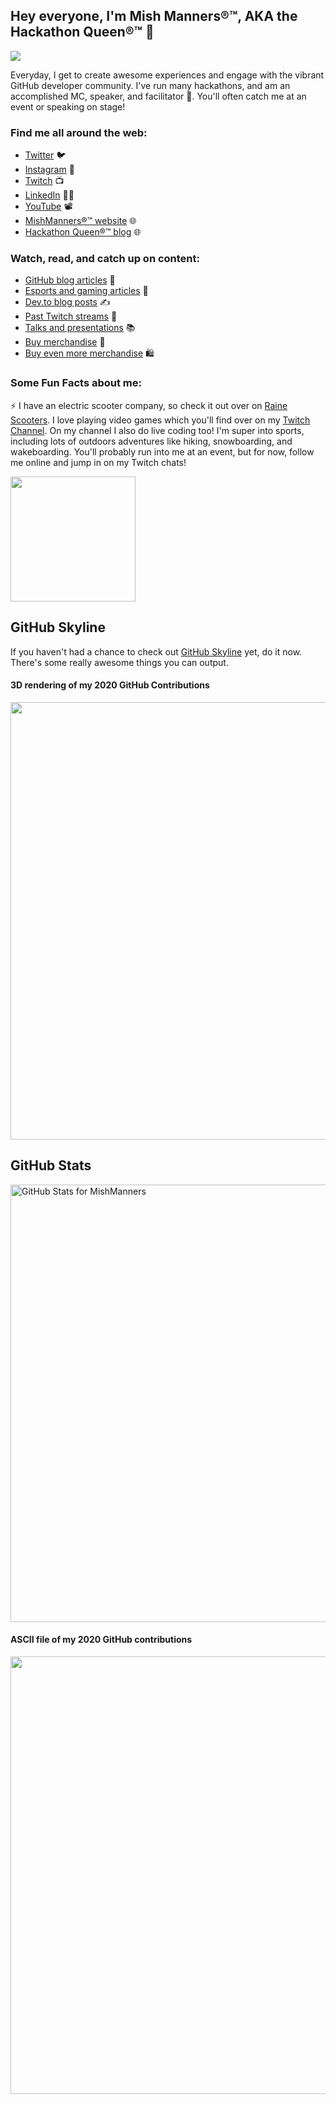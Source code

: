 ## Hey everyone, I'm Mish Manners®™, AKA the Hackathon Queen®™ 👋

<!--
**MishManners/MishManners** is a ✨ _special_ ✨ repository because its `README.md` (this file) appears on your GitHub profile. -->

<!-- <img src=""> this is another way you can add in images. -->

![](https://github.com/MishManners/MishManners/blob/master/MishManners%20Room%20animated.gif)

Everyday, I get to create awesome experiences and engage with the vibrant GitHub developer community. I've run many hackathons, and am an accomplished MC, speaker, and facilitator :microphone:. You'll often catch me at an event or speaking on stage! 

### Find me all around the web:

- [Twitter](http://twitter.com/MishManners) :bird:
- [Instagram](http://instagram.com/mishmanners_) 📸
- [Twitch](http://twitch.tv/MishManners) 📺 
- [LinkedIn](http://linkedin.com/in/mishmanners) 👩‍💻
- [YouTube](http://youtube.com/c/MishManners) 📽 
- [MishManners®™ website](http://mishmanners.com) 🌐 
- [Hackathon Queen®™ blog](http://hackathonqueen.com) 🌐

### Watch, read, and catch up on content:
- [GitHub blog articles](https://github.blog/author/mishmanners/) :book:
- [Esports and gaming articles](https://www.dailyesports.gg/author/michelle/) :notebook:
- [Dev.to blog posts](https://dev.to/mishmanners) ✍️
- [Past Twitch streams](https://www.twitch.tv/mishmanners/videos?filter=highlights&sort=time) :bookmark:
- [Talks and presentations](https://mishmanners.tech/recorded-presentations/) :books:
- [Buy merchandise](https://merch.streamelements.com/mishmanners/) 🛒
- [Buy even more merchandise](https://www.redbubble.com/people/MishManners/shop) 🛍️

### Some Fun Facts about me:

:zap: I have an electric scooter company, so check it out over on [Raine Scooters](https://raine.co). I love playing video games which you'll find over on my [Twitch Channel](http://twitch.tv/MishManners). On my channel I also do live coding too! I'm super into sports, including lots of outdoors adventures like hiking, snowboarding, and wakeboarding. You'll probably run into me at an event, but for now, follow me online and jump in on my Twitch chats!

<img src="https://github.com/MishManners/MishManners/blob/master/My-OctocatsShortest.gif" width="200" height="200">

## GitHub Skyline

If you haven't had a chance to check out [GitHub Skyline](https://skyline.github.com/) yet, do it now. There's some really awesome things you can output.

#### 3D rendering of my 2020 GitHub Contributions

<img src="https://github.com/MishManners/MishManners/blob/master/ezgif-4-5370f601a9b3.gif" width="700">

## GitHub Stats

<img src="https://github-readme-stats.vercel.app/api?username=mishmanners&show_icons=true&theme=radical&layout=compact" alt="GitHub Stats for MishManners" width="700">

#### ASCII file of my 2020 GitHub contributions

<img src="https://github.com/MishManners/MishManners/blob/master/Skyline.JPG" width="700">

